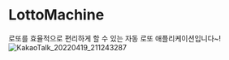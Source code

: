 # LottoMachine
로또를 효율적으로 편리하게 할 수 있는 자동 로또 애플리케이션입니다~!
![KakaoTalk_20220419_211243287](https://user-images.githubusercontent.com/91886588/164000717-f94f9a5b-50ca-4922-af14-0fc81805a3e1.png)
